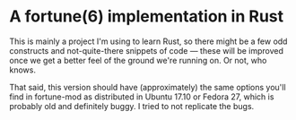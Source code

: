 # A fortune(6) implementation in Rust

This is mainly a project I'm using to learn Rust, so there might be
a few odd constructs and not-quite-there snippets of code — these
will be improved once we get a better feel of the ground we're
running on. Or not, who knows.

That said, this version should have (approximately) the same options
you'll find in fortune-mod as distributed in Ubuntu 17.10 or Fedora
27, which is probably old and definitely buggy. I tried to not replicate
the bugs.

